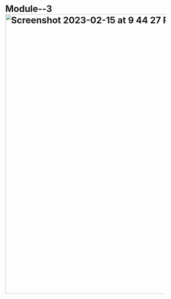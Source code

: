 # Module--3<img width="880" alt="Screenshot 2023-02-15 at 9 44 27 PM" src="https://user-images.githubusercontent.com/122828454/219271083-98ce0d7c-66ea-43a8-abd7-5a278d2eddee.png">
